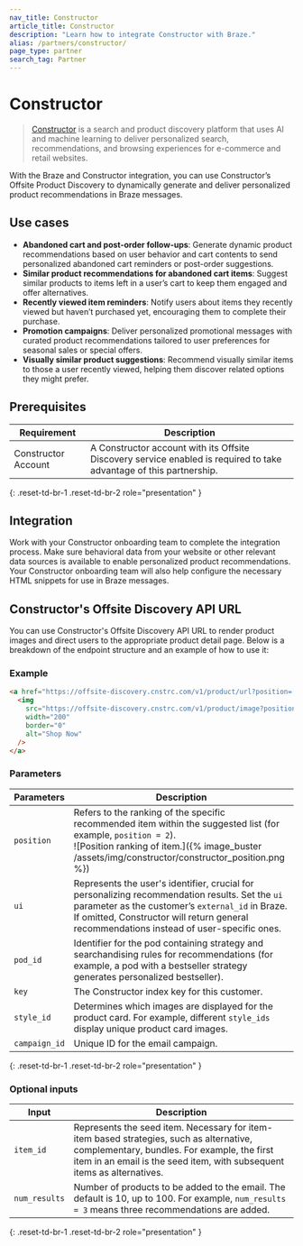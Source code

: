 ```yaml
---
nav_title: Constructor
article_title: Constructor
description: "Learn how to integrate Constructor with Braze."
alias: /partners/constructor/
page_type: partner
search_tag: Partner
---
```


# Constructor

> [Constructor](https://constructor.com/) is a search and product discovery platform that uses AI and machine learning to deliver personalized search, recommendations, and browsing experiences for e-commerce and retail websites.

With the Braze and Constructor integration, you can use Constructor’s Offsite Product Discovery to dynamically generate and deliver personalized product recommendations in Braze messages.

## Use cases

- **Abandoned cart and post-order follow-ups**: Generate dynamic product recommendations based on user behavior and cart contents to send personalized abandoned cart reminders or post-order suggestions.
- **Similar product recommendations for abandoned cart items**: Suggest similar products to items left in a user’s cart to keep them engaged and offer alternatives.
- **Recently viewed item reminders**: Notify users about items they recently viewed but haven’t purchased yet, encouraging them to complete their purchase.
- **Promotion campaigns**: Deliver personalized promotional messages with curated product recommendations tailored to user preferences for seasonal sales or special offers.
- **Visually similar product suggestions**: Recommend visually similar items to those a user recently viewed, helping them discover related options they might prefer.

## Prerequisites

| Requirement | Description |
|-------------|-------------|
| Constructor Account | A Constructor account with its Offsite Discovery service enabled is required to take advantage of this partnership. |
{: .reset-td-br-1 .reset-td-br-2 role="presentation" }

## Integration

Work with your Constructor onboarding team to complete the integration process. Make sure behavioral data from your website or other relevant data sources is available to enable personalized product recommendations. Your Constructor onboarding team will also help configure the necessary HTML snippets for use in Braze messages.

## Constructor's Offsite Discovery API URL

You can use Constructor's Offsite Discovery API URL to render product images and direct users to the appropriate product detail page. Below is a breakdown of the endpoint structure and an example of how to use it:

### Example

```html
<a href="https://offsite-discovery.cnstrc.com/v1/product/url?position=[position]&ui=[ui]&pod_id=[pod_id]&key=[key]&style_id=[style_id]&campaign_id=[campaign_id]" target="_blank">
  <img 
    src="https://offsite-discovery.cnstrc.com/v1/product/image?position=[position]&ui=[ui]&pod_id=[pod_id]&key=[key]&style_id=[style_id]&campaign_id=[campaign_id]"
    width="200" 
    border="0" 
    alt="Shop Now" 
  />
</a>
```

### Parameters

| Parameters | Description |
|-------------|-------------|
| `position` | Refers to the ranking of the specific recommended item within the suggested list (for example, `position = 2`). <br>![Position ranking of item.]({% image_buster /assets/img/constructor/constructor_position.png %}) |
| `ui` | Represents the user's identifier, crucial for personalizing recommendation results. Set the `ui` parameter as the customer’s `external_id` in Braze. If omitted, Constructor will return general recommendations instead of user-specific ones. |
| `pod_id` | Identifier for the pod containing strategy and searchandising rules for recommendations (for example, a pod with a bestseller strategy generates personalized bestseller). |
| `key` | The Constructor index key for this customer. |
| `style_id` | Determines which images are displayed for the product card. For example, different `style_ids` display unique product card images. |
| `campaign_id` | Unique ID for the email campaign. |
{: .reset-td-br-1 .reset-td-br-2 role="presentation" }

### Optional inputs

| Input | Description |
|-------------|-------------|
| `item_id` | Represents the seed item. Necessary for item-item based strategies, such as alternative, complementary, bundles. For example, the first item in an email is the seed item, with subsequent items as alternatives. |
| `num_results` | Number of products to be added to the email. The default is 10, up to 100. For example, `num_results = 3` means three recommendations are added. |
{: .reset-td-br-1 .reset-td-br-2 role="presentation" }

